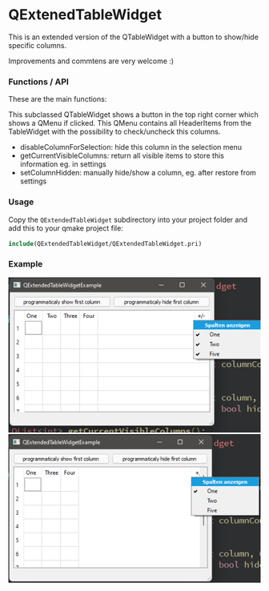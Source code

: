 # QExtenedTableWidget

This is an extended version of the QTableWidget with a button to show/hide specific columns.

Improvements and commtens are very welcome :)

### Functions / API

These are the main functions:

This subclassed QTableWidget shows a button in the top right corner which shows a QMenu if clicked. This QMenu contains all HeaderItems from the TableWidget with the possibility to check/uncheck this columns.

- disableColumnForSelection: hide this column in the selection menu
- getCurrentVisibleColumns: return all visible items to store this information eg. in settings
- setColumnHidden: manually hide/show a column, eg. after restore from settings

### Usage

Copy the `QExtendedTableWidget` subdirectory into your project folder and add this to your qmake project file:

```cmake
include(QExtendedTableWidget/QExtendedTableWidget.pri)
```

### Example

![screenshot](screenshots/screenshot1.png)
![screenshot](screenshots/screenshot2.png)
